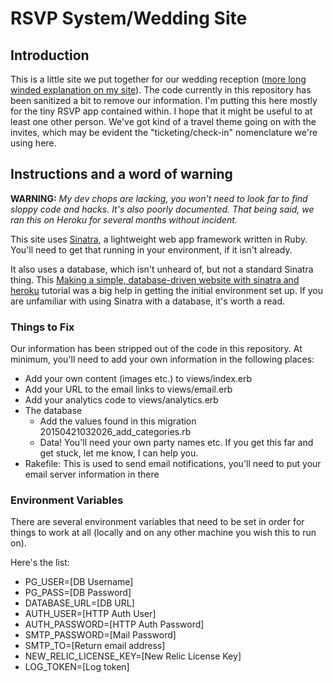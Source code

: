 # RSVP System/Wedding Site

## Introduction

This is a little site we put together for our wedding reception ([more long winded explanation on my site](http://jpreardon.com/projects/wedding-website/)). The code currently in this repository has been sanitized a bit to remove our information. I'm putting this here mostly for the tiny RSVP app contained within. I hope that it might be useful to at least one other person. We've got kind of a travel theme going on with the invites, which may be evident the "ticketing/check-in" nomenclature we're using here.

## Instructions and a word of warning

**WARNING:** *My dev chops are lacking, you won't need to look far to find sloppy code and hacks. It's also poorly documented. That being said, we ran this on Heroku for several months without incident.*

This site uses [Sinatra](http://www.sinatrarb.com/), a lightweight web app framework written in Ruby. You'll need to get that running in your environment, if it isn't already.

It also uses a database, which isn't unheard of, but not a standard Sinatra thing. This [Making a simple, database-driven website with sinatra and heroku](https://samuelstern.wordpress.com/2012/11/28/making-a-simple-database-driven-website-with-sinatra-and-heroku/) tutorial was a big help in getting the initial environment set up. If you are unfamiliar with using Sinatra with a database, it's worth a read.

### Things to Fix

Our information has been stripped out of the code in this repository. At minimum, you'll need to add your own information in the following places:

- Add your own content (images etc.) to views/index.erb
- Add your URL to the email links to views/email.erb
- Add your analytics code to views/analytics.erb
- The database
  - Add the values found in this migration 20150421032026_add_categories.rb
  - Data! You'll need your own party names etc. If you get this far and get stuck, let me know, I can help you.
- Rakefile: This is used to send email notifications, you'll need to put your email server information in there

### Environment Variables

There are several environment variables that need to be set in order for things to work at all (locally and on any other machine you wish this to run on).

Here's the list:

- PG_USER=[DB Username]
- PG_PASS=[DB Password]
- DATABASE_URL=[DB URL]
- AUTH_USER=[HTTP Auth User]
- AUTH_PASSWORD=[HTTP Auth Password]
- SMTP_PASSWORD=[Mail Password]
- SMTP_TO=[Return email address]
- NEW_RELIC_LICENSE_KEY=[New Relic License Key]
- LOG_TOKEN=[Log token]
